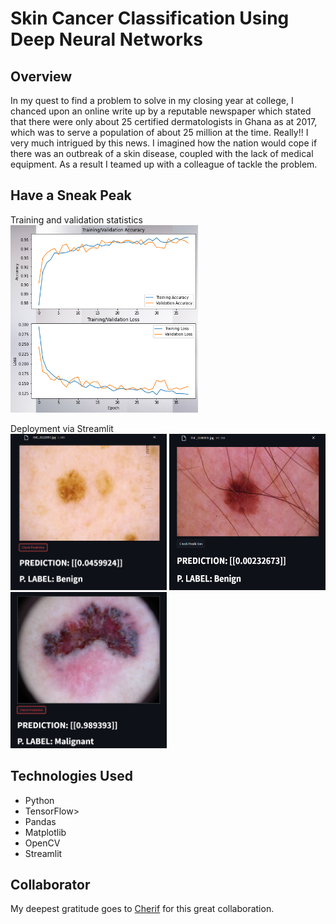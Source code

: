 # Skin Cancer Classification Using Deep Neural Networks

## Overview
In my quest to find a problem to solve in my closing year at college, I chanced upon an online write up by a reputable newspaper which stated that there were only about 25 certified dermatologists in Ghana as at 2017, which was to serve a population of about 25 million at the time. Really!! I very much intrigued by this news. I imagined how the nation would cope if there was an outbreak of a skin disease, coupled with the lack of medical equipment. As a result I teamed up with a colleague of tackle the problem.

## Have a Sneak Peak
Training and validation statistics<br>
<img src="https://github.com/dreanyarko/skin_cancer_project/blob/master/images/train_val.jpg" width="300" height="300" />

Deployment via Streamlit<br>
<img src="https://github.com/dreanyarko/skin_cancer_project/blob/master/images/benign1.png" width="250" height="250" />
<img src="https://github.com/dreanyarko/skin_cancer_project/blob/master/images/benign2.png" width="250" height="250" />
<img src="https://github.com/dreanyarko/skin_cancer_project/blob/master/images/malignant1.png" width="250" height="250" />

## Technologies Used
<ul>
  <li>Python</li>
  <li>TensorFlow></li>
  <liNumPy></li>
  <li>Pandas</li>
  <li>Matplotlib</li>
  <li>OpenCV</li>
  <li>Streamlit</li>
</ul>

## Collaborator
My deepest gratitude goes to <a href="https://www.linkedin.com/in/ch%C3%A9rif-salif-haidara/" target="_blank">Cherif</a> for this great collaboration.
